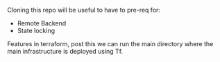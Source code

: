 Cloning this repo will be useful to have to pre-req for:
- Remote Backend
- State locking 

Features in terraform, post this we can run the main directory where the main infrastructure is deployed using Tf.
